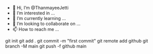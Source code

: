 - 👋 Hi, I’m @ThanmayeeJetti
- 👀 I’m interested in ...
- 🌱 I’m currently learning ...
- 💞️ I’m looking to collaborate on ...
- 📫 How to reach me ...

<!---
ThanmayeeJetti/ThanmayeeJetti is a ✨ special ✨ repository because its `README.md` (this file) appears on your GitHub profile.
You can click the Preview link to take a look at your changes.
--->


git init
git add .
git commit -m "first commit"
git remote add github <Project url>
git branch -M main
git push -f github main
